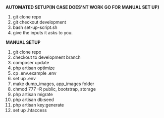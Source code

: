 <b>AUTOMATED SETUP(IN CASE DOES'NT WORK GO FOR MANUAL SET UP)</b> <br/>
1. git clone repo <br/>
2. git checkout development <br/>
3. bash set-up-script.sh <br/>
4. give the inputs it asks to you. <br/>

<b>MANUAL SETUP</b> <br/>
1. git clone repo <br/>
2. checkout to development branch <br/>
3. composer update <br/>
4. php artisan optimize <br/>
5. cp .env.example .env <br/>
6. set up .env <br/>
7. make dump_images, app_images folder <br/>
8. chmod 777 -R public, bootstrap, storage <br/>
9. php artisan migrate <br/>
10. php artisan db:seed <br/>
11. php artisan key:generate <br/>
12. set up .htaccess <br/>
